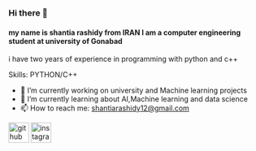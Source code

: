 ### Hi there 👋

#### my name is shantia rashidy from IRAN I am a computer engineering student at university of Gonabad 
i have two years of experience in programming with python and c++ 


Skills: PYTHON/C++

- 🔭 I’m currently working on university and Machine learning projects
- 🌱 I’m currently learning about AI,Machine learning and data science
- 📫 How to reach me: shantiarashidy12@gmail.com



[<img src='https://cdn.jsdelivr.net/npm/simple-icons@3.0.1/icons/github.svg' alt='github' height='40'>](https://github.com/shantiarashidy)  [<img src='https://cdn.jsdelivr.net/npm/simple-icons@3.0.1/icons/instagram.svg' alt='instagram' height='40'>](https://www.instagram.com/shantia_05/)  

